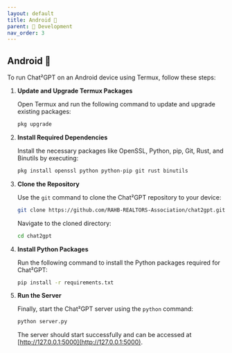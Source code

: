 ```yaml
---
layout: default
title: Android 🤖
parent: 👷 Development
nav_order: 3
---
```


## Android 🤖

To run Chat²GPT on an Android device using Termux, follow these steps:

1. **Update and Upgrade Termux Packages**

   Open Termux and run the following command to update and upgrade existing packages:

   ```bash
   pkg upgrade
   ```

2. **Install Required Dependencies**

   Install the necessary packages like OpenSSL, Python, pip, Git, Rust, and Binutils by executing:

   ```bash
   pkg install openssl python python-pip git rust binutils
   ```

3. **Clone the Repository**

   Use the `git` command to clone the Chat²GPT repository to your device:

   ```bash
   git clone https://github.com/RAHB-REALTORS-Association/chat2gpt.git
   ```

   Navigate to the cloned directory:

   ```bash
   cd chat2gpt
   ```

4. **Install Python Packages**

   Run the following command to install the Python packages required for Chat²GPT:

   ```bash
   pip install -r requirements.txt
   ```

5. **Run the Server**

   Finally, start the Chat²GPT server using the `python` command:

   ```bash
   python server.py
   ```

   The server should start successfully and can be accessed at [http://127.0.0.1:5000](http://127.0.0.1:5000).
